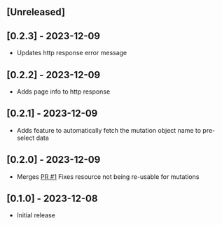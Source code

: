 ## [Unreleased]

## [0.2.3] - 2023-12-09

- Updates http response error message

## [0.2.2] - 2023-12-09

- Adds page info to http response

## [0.2.1] - 2023-12-09

- Adds feature to automatically fetch the mutation object name to pre-select data

## [0.2.0] - 2023-12-09

- Merges [PR #1](https://github.com/Idjent/shopify_api_bruv/pull/1) Fixes resource not being re-usable for mutations

## [0.1.0] - 2023-12-08

- Initial release
